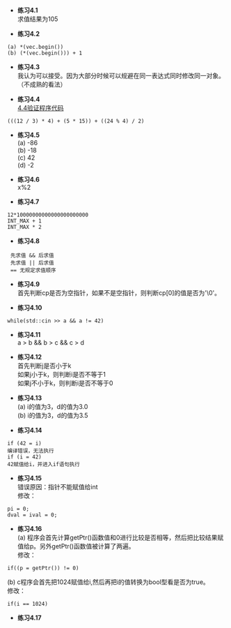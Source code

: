 * **练习4.1**  
求值结果为105  

* **练习4.2**  
```
(a) *(vec.begin())  
(b) (*(vec.begin())) + 1
```

* **练习4.3**  
我认为可以接受。因为大部分时候可以规避在同一表达式同时修改同一对象。
（不成熟的看法）

* **练习4.4**  
[4.4验证程序代码](4.4.cpp)  
```
(((12 / 3) * 4) + (5 * 15)) + ((24 % 4) / 2)
```

* **练习4.5**  
(a) -86  
(b) -18  
(c) 42  
(d) -2

* **练习4.6**  
x%2

* **练习4.7**  
```
12*10000000000000000000000
INT_MAX + 1
INT_MAX * 2
```

* **练习4.8**  
```
 先求值 && 后求值
 先求值 || 后求值
 == 无规定求值顺序 
```

* **练习4.9**  
首先判断cp是否为空指针，如果不是空指针，则判断cp[0]的值是否为'\0'。

* **练习4.10**  
```
while(std::cin >> a && a != 42)
```
* **练习4.11**  
a > b && b > c && c > d

* **练习4.12**  
首先判断j是否小于k  
如果j小于k，则判断i是否不等于1  
如果j不小于k，则判断i是否不等于0

* **练习4.13**  
(a) i的值为3，d的值为3.0  
(b) i的值为3，d的值为3.5

* **练习4.14**  
```
if (42 = i)
编译错误，无法执行
if (i = 42)
42赋值给i，并进入if语句执行
```
* **练习4.15**  
错误原因：指针不能赋值给int  
修改：
```
pi = 0;
dval = ival = 0;
```

* **练习4.16**  
(a) 程序会首先计算getPtr()函数值和0进行比较是否相等，然后把比较结果赋值给p。另外getPtr()函数值被计算了两遍。  
修改：
```
if((p = getPtr()) != 0)
```
(b) c程序会首先把1024赋值给i,然后再把i的值转换为bool型看是否为true。  
修改：
```
if(i == 1024)
```

* **练习4.17**  
